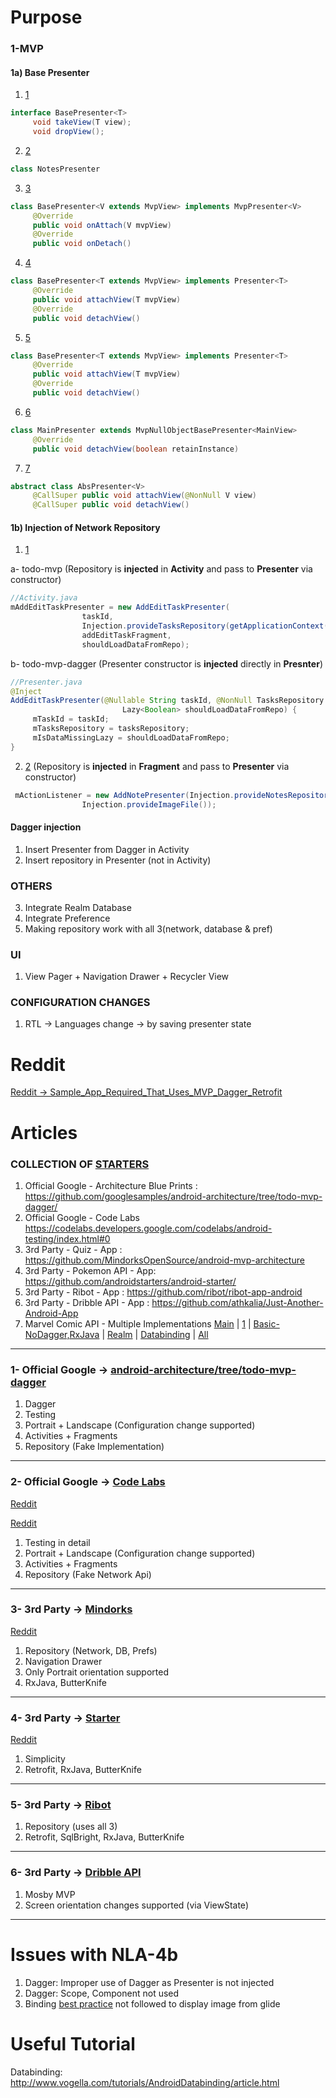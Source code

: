 # Purpose
### 1-MVP
#### 1a) Base Presenter
1) [1](https://github.com/googlesamples/android-architecture/blob/todo-mvp-dagger/todoapp/app/src/main/java/com/example/android/architecture/blueprints/todoapp/BasePresenter.java)
```java
interface BasePresenter<T>
     void takeView(T view); 
     void dropView();
```
2) [2](https://github.com/googlecodelabs/android-testing/blob/master/app/src/main/java/com/example/android/testing/notes/notes/NotesPresenter.java)
```java
class NotesPresenter
```
3) [3](https://github.com/MindorksOpenSource/android-mvp-architecture/blob/master/app/src/main/java/com/mindorks/framework/mvp/ui/base/BasePresenter.java)
```java
class BasePresenter<V extends MvpView> implements MvpPresenter<V> 
     @Override
     public void onAttach(V mvpView)  
     @Override
     public void onDetach()
```
4) [4](https://github.com/androidstarters/android-starter/blob/develop/app/src/main/java/io/mvpstarter/sample/features/base/BasePresenter.java)
```java
class BasePresenter<T extends MvpView> implements Presenter<T>  
     @Override
     public void attachView(T mvpView) 
     @Override
     public void detachView()
```
5) [5](https://github.com/ribot/ribot-app-android/blob/master/app/src/main/java/io/ribot/app/ui/base/BasePresenter.java)
```java
class BasePresenter<T extends MvpView> implements Presenter<T>
     @Override
     public void attachView(T mvpView)  
     @Override
     public void detachView()
```
6) [6](https://github.com/athkalia/Just-Another-Android-App/blob/develop/app/src/main/java/com/example/features/dashboard/presenter/MainPresenter.java)
```java
class MainPresenter extends MvpNullObjectBasePresenter<MainView> 
     @Override
     public void detachView(boolean retainInstance)
```
7) [7](https://github.com/andremion/Villains-and-Heroes/blob/master/app/src/main/java/com/andremion/heroes/ui/AbsPresenter.java) 
```java
abstract class AbsPresenter<V>
     @CallSuper public void attachView(@NonNull V view)
     @CallSuper public void detachView()
```

#### 1b) Injection of Network Repository
1) [1](https://github.com/googlesamples/android-architecture/blob/todo-mvp/todoapp/app/src/main/java/com/example/android/architecture/blueprints/todoapp/addedittask/AddEditTaskActivity.java) 

a- todo-mvp (Repository is **injected** in **Activity** and pass to **Presenter** via constructor)
```java
//Activity.java
mAddEditTaskPresenter = new AddEditTaskPresenter(
                taskId,
                Injection.provideTasksRepository(getApplicationContext()),
                addEditTaskFragment,
                shouldLoadDataFromRepo);
```

b- todo-mvp-dagger (Presenter constructor is **injected** directly in **Presnter**)
```java
//Presenter.java
@Inject
AddEditTaskPresenter(@Nullable String taskId, @NonNull TasksRepository tasksRepository,
                         Lazy<Boolean> shouldLoadDataFromRepo) {
     mTaskId = taskId;
     mTasksRepository = tasksRepository;
     mIsDataMissingLazy = shouldLoadDataFromRepo;
}
```
2) [2](https://github.com/googlecodelabs/android-testing/blob/master/app/src/main/java/com/example/android/testing/notes/notes/NotesActivity.java)  (Repository is **injected** in **Fragment** and pass to **Presenter** via constructor)
```java
 mActionListener = new AddNotePresenter(Injection.provideNotesRepository(), this,
                Injection.provideImageFile());
```

#### Dagger injection
1) Insert Presenter from Dagger in Activity
2) Insert repository in Presenter (not in Activity)
### OTHERS
3) Integrate Realm Database
4) Integrate Preference
5) Making repository work with all 3(network, database & pref)
### UI
1) View Pager + Navigation Drawer + Recycler View
### CONFIGURATION CHANGES
1) RTL -> Languages change -> by saving presenter state

# Reddit
[Reddit -> Sample_App_Required_That_Uses_MVP_Dagger_Retrofit](https://www.reddit.com/r/androiddev/comments/76wqog/sample_app_required_that_uses_mvp_dagger_retrofit/)

# Articles

### COLLECTION OF [STARTERS](http://androidstarters.com/)
1) Official Google - Architecture Blue Prints : https://github.com/googlesamples/android-architecture/tree/todo-mvp-dagger/
2) Official Google - Code Labs https://codelabs.developers.google.com/codelabs/android-testing/index.html#0
3) 3rd Party - Quiz - App : https://github.com/MindorksOpenSource/android-mvp-architecture
4) 3rd Party - Pokemon API - App: https://github.com/androidstarters/android-starter/
5) 3rd Party - Ribot - App : https://github.com/ribot/ribot-app-android
6) 3rd Party - Dribble API - App : https://github.com/athkalia/Just-Another-Android-App
7) Marvel Comic API - Multiple Implementations [Main](https://goo.gl/weZ471) | [1](https://github.com/segunfamisa/marvel-comics-android) | [Basic-NoDagger,RxJava](https://github.com/JoaquimLey/avenging) | [Realm](https://github.com/segunfamisa/marvel-comics-android) | [Databinding](https://github.com/andremion/Villains-and-Heroes) | [All](https://github.com/mirhoseini/marvel)

----
### 1- Official Google -> [android-architecture/tree/todo-mvp-dagger](https://github.com/googlesamples/android-architecture/tree/todo-mvp-dagger/)

1) Dagger
2) Testing
3) Portrait + Landscape (Configuration change supported)
4) Activities + Fragments
5) Repository (Fake Implementation)

----
### 2- Official Google -> [Code Labs](https://codelabs.developers.google.com/codelabs/android-testing/index.html#0)

[Reddit](https://www.reddit.com/r/androiddev/comments/75wgde/android_architecture_blueprints_todomvp_sample/do9lrs3/)

[Reddit](https://www.reddit.com/r/androiddev/comments/6po5ls/any_good_resources_on_mvp_step_by_step/)

1) Testing in detail
2) Portrait + Landscape (Configuration change supported)
3) Activities + Fragments
4) Repository (Fake Network Api)

----
### 3- 3rd Party -> [Mindorks](https://github.com/MindorksOpenSource/android-mvp-architecture)

[Reddit](https://www.reddit.com/r/androiddev/comments/6po5ls/any_good_resources_on_mvp_step_by_step/)

1) Repository (Network, DB, Prefs)
2) Navigation Drawer
3) Only Portrait orientation supported
4) RxJava, ButterKnife

----
### 4- 3rd Party -> [Starter](https://github.com/androidstarters/android-starter/)

[Reddit](https://www.reddit.com/r/androiddev/comments/5s72bi/android_app_starter_based_on_android_mvp_dagger2/)

1) Simplicity
2) Retrofit, RxJava, ButterKnife

----
### 5- 3rd Party -> [Ribot](https://github.com/ribot/ribot-app-android )

1) Repository (uses all 3)
2) Retrofit, SqlBright, RxJava, ButterKnife

----
### 6- 3rd Party -> [Dribble API](https://github.com/athkalia/Just-Another-Android-App)

1) Mosby MVP
2) Screen orientation changes supported (via ViewState)

----

# Issues with NLA-4b
1) Dagger: Improper use of Dagger as Presenter is not injected
2) Dagger: Scope, Component not used
3) Binding [best practice](https://github.com/andremion/Villains-and-Heroes/tree/master/app/src/main/java/com/andremion/heroes/ui/binding) not followed to display image from glide 


# Useful Tutorial
Databinding:
http://www.vogella.com/tutorials/AndroidDatabinding/article.html
